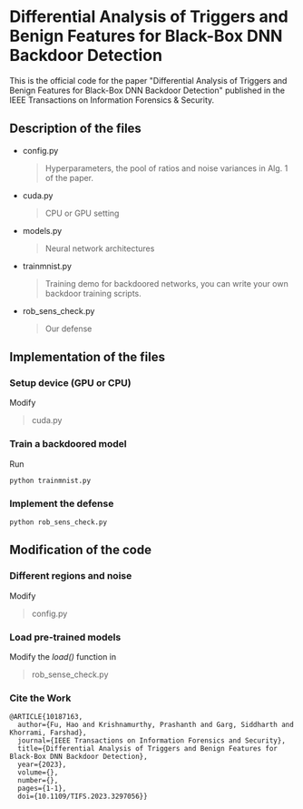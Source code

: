 # Differential Analysis of Triggers and Benign Features for Black-Box DNN Backdoor Detection
This is the official code for the paper "Differential Analysis of Triggers and Benign Features for Black-Box DNN Backdoor Detection" published in the IEEE Transactions on Information Forensics & Security.

## Description of the files

- config.py
  > Hyperparameters, the pool of ratios and noise variances in Alg. 1 of the paper.

- cuda.py
  > CPU or GPU setting

- models.py
  > Neural network architectures

- trainmnist.py
  > Training demo for backdoored networks, you can write your own backdoor training scripts.

- rob_sens_check.py
  > Our defense

## Implementation of the files

### Setup device (GPU or CPU)
Modify
> cuda.py

### Train a backdoored model
Run

```
python trainmnist.py
```

### Implement the defense

```
python rob_sens_check.py
```
## Modification of the code

### Different regions and noise

Modify 
> config.py

### Load pre-trained models

Modify the *load()* function in
> rob_sense_check.py

### Cite the Work

```
@ARTICLE{10187163,
  author={Fu, Hao and Krishnamurthy, Prashanth and Garg, Siddharth and Khorrami, Farshad},
  journal={IEEE Transactions on Information Forensics and Security}, 
  title={Differential Analysis of Triggers and Benign Features for Black-Box DNN Backdoor Detection}, 
  year={2023},
  volume={},
  number={},
  pages={1-1},
  doi={10.1109/TIFS.2023.3297056}}
```
